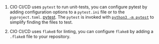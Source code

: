 
1. CIO CI/CD uses `pytest` to run unit-tests, you can configure pytest by adding configuration options to a `pytest.ini` file or to the `pyproject.toml`. [pytest](https://docs.pytest.org/en/7.1.x/). The `pytest` is invoked with [`python3 -m pytest`](https://docs.pytest.org/en/7.1.x/how-to/usage.html#calling-pytest-through-python-m-pytest) to simplify finding the files to test.

1. CIO CI/CD uses `flake8` for linting, you can configure `flake8` by adding a `.flake8` file to your repository.